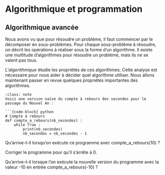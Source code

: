 # Algorithmique et programmation

## Algorithmique avancée

Nous avons vu que pour résoudre un problème, il faut commencer par le décomposer en sous-problèmes. Pour chaque sous-problème à résoudre, on décrit les opérations à réaliser sous la forme d’un algorithme. Il existe une multitude d’algorithmes pour résoudre un problème, mais ils ne se valent pas tous. 

L’*algorithmique* étudie les propriétés de ces algorithmes. Cette analyse est nécessaire pour nous aider à décider quel algorithme utiliser. Nous allons maintenant passer en revue quelques propriétés importantes des algorithmes. 

```{admonition} Matière à réfléchir
:class: note
Voici une version naïve du compte à rebours des secondes pour le passage du Nouvel An :

```{code-block} python
# Compte à rebours 
def compte_a_rebours(nb_secondes) :
    while True :
        print(nb_secondes)
    	nb_secondes = nb_secondes - 1 
```

Qu’arrive-t-il lorsqu’on exécute ce programme avec compte_a_rebours(10) ?

Corriger le programme pour qu’il s’arrête à 0. 

Qu’arrive-t-il lorsque l’on exécute la nouvelle version du  programme avec  la valeur  -10 en entrée
compte_a_rebours(-10) ?
```